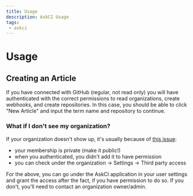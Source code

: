 ```yaml
---
title: Usage
description: AskCI Usage
tags: 
 - askci
---
```


# Usage

## Creating an Article

If you have connected with GitHub (regular, not read only) you will have authenticated
with the correct permissions to read organizations, create webhooks, and create repositories.
In this case, you should be able to click "New Article" and input the term name 
and repository to continue.

### What if I don't see my organization?

If your organization doesn't show up, it's usually because of [this issue](https://github.community/t5/GitHub-API-Development-and/list-orgs-returning-empty/td-p/39344):

 - your membership is private (make it public!)
 - when you authenticated, you didn't add it to have permission
 - you can check under the organization -> Settings -> Third party access

For the above, you can go under the AskCI application in your user settings
and grant the access after the fact, if you have permission to do so. If you don't,
you'll need to contact an organization owner/admin.


